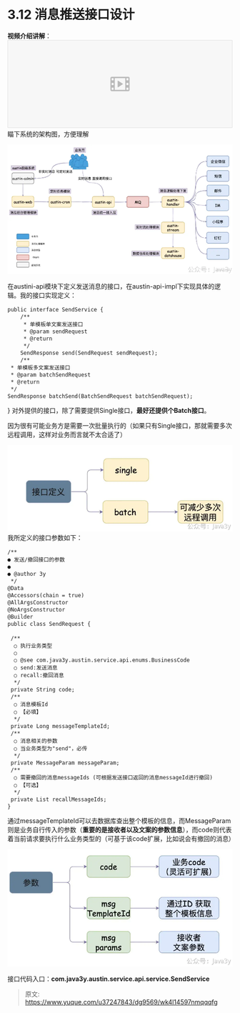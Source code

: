 # 3.12 消息推送接口设计

**视频介绍讲解**：
[![如何设计消息推送接口？.mp4 (121.35MB)](./img/ZlfmfZE36_AouUdX/1715182390798-8898196c-c9e7-4e80-ab68-9f7df75762fe-838825.png)](https://www.yuque.com/u37247843/dg9569/wk4l14597nmqqqfg?_lake_card=%7B%22status%22%3A%22done%22%2C%22name%22%3A%22%E5%A6%82%E4%BD%95%E8%AE%BE%E8%AE%A1%E6%B6%88%E6%81%AF%E6%8E%A8%E9%80%81%E6%8E%A5%E5%8F%A3%EF%BC%9F.mp4%22%2C%22size%22%3A127240761%2C%22taskId%22%3A%22u693ccb02-35e7-4455-85c7-083dfe10ea3%22%2C%22taskType%22%3A%22upload%22%2C%22url%22%3Anull%2C%22cover%22%3Anull%2C%22videoId%22%3A%22inputs%2Fprod%2Fyuque%2F2023%2F1285871%2Fmp4%2F1687266383464-b0e72b96-5adb-4999-a2c7-996b0bd6a8f7.mp4%22%2C%22download%22%3Afalse%2C%22__spacing%22%3A%22both%22%2C%22id%22%3A%22h5ewr%22%2C%22margin%22%3A%7B%22top%22%3Atrue%2C%22bottom%22%3Atrue%7D%2C%22card%22%3A%22video%22%7D#h5ewr)
瞄下系统的架构图，方便理解

![1649399645570-d8aa6343-7930-42d4-ad8e-48ce38a909e7.png](./img/ZlfmfZE36_AouUdX/1649399645570-d8aa6343-7930-42d4-ad8e-48ce38a909e7-473330.webp)

在austini-api模块下定义发送消息的接口，在austin-api-impl下实现具体的逻辑。我的接口实现定义：
```
public interface SendService {
    /**
     * 单模板单文案发送接口
     * @param sendRequest
     * @return
     */
    SendResponse send(SendRequest sendRequest);
    /**
 * 单模板多文案发送接口
 * @param batchSendRequest
 * @return
 */
SendResponse batchSend(BatchSendRequest batchSendRequest);
```
}
对外提供的接口，除了需要提供Single接口，**最好还提供个Batch接口**。

因为很有可能业务方是需要一次批量执行的（如果只有Single接口，那就需要多次远程调用，这样对业务而言就不太合适了）

![1649399557753-f8d29ece-e518-48e3-916e-f9eed5867ccf.jpeg](./img/ZlfmfZE36_AouUdX/1649399557753-f8d29ece-e518-48e3-916e-f9eed5867ccf-825486.webp)
我所定义的接口参数如下：

```
/**
● 发送/撤回接口的参数
● 
● @author 3y
 */
@Data
@Accessors(chain = true)
@AllArgsConstructor
@NoArgsConstructor
@Builder
public class SendRequest {

 /**
  ○ 执行业务类型
  ○ 
  ○ @see com.java3y.austin.service.api.enums.BusinessCode
  ○ send:发送消息
  ○ recall:撤回消息
  */
 private String code;
 /**
  ○ 消息模板Id
  ○ 【必填】
  */
 private Long messageTemplateId;
 /**
  ○ 消息相关的参数
  ○ 当业务类型为"send"，必传
  */
 private MessageParam messageParam;
 /**
  ○ 需要撤回的消息messageIds (可根据发送接口返回的消息messageId进行撤回)
  ○ 【可选】
  */
 private List recallMessageIds;
}
```
通过messageTemplateId可以去数据库查出整个模板的信息，而MessageParam则是业务自行传入的参数（**重要的是接收者以及文案的参数信息**），而code则代表着当前请求要执行什么业务类型的（可基于该code扩展，比如说会有撤回的消息）

![1649399557534-0d983579-9558-437e-8b8d-060a284bdd3f.jpeg](./img/ZlfmfZE36_AouUdX/1649399557534-0d983579-9558-437e-8b8d-060a284bdd3f-012520.webp)

接口代码入口：**com.java3y.austin.service.api.service.SendService**



> 原文: <https://www.yuque.com/u37247843/dg9569/wk4l14597nmqqqfg>